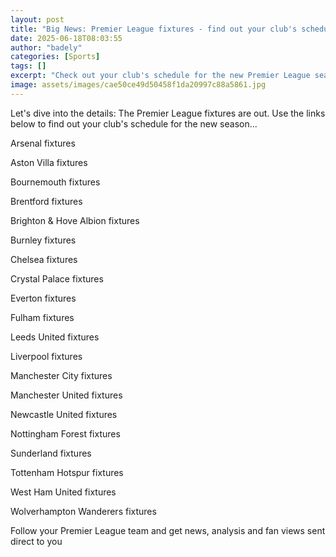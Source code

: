 ```yaml
---
layout: post
title: "Big News: Premier League fixtures - find out your club's schedule"
date: 2025-06-18T08:03:55
author: "badely"
categories: [Sports]
tags: []
excerpt: "Check out your club's schedule for the new Premier League season."
image: assets/images/cae50ce49d50458f1da20997c88a5861.jpg
---
```


Let's dive into the details: The Premier League fixtures are out. Use the links below to find out your club's schedule for the new season...

Arsenal fixtures

Aston Villa fixtures

Bournemouth fixtures

Brentford fixtures

Brighton & Hove Albion fixtures

Burnley fixtures

Chelsea fixtures

Crystal Palace fixtures

Everton fixtures

Fulham fixtures

Leeds United fixtures

Liverpool fixtures

Manchester City fixtures

Manchester United fixtures

Newcastle United fixtures

Nottingham Forest fixtures

Sunderland fixtures

Tottenham Hotspur fixtures

West Ham United fixtures

Wolverhampton Wanderers fixtures

Follow your Premier League team and get news, analysis and fan views sent direct to you

